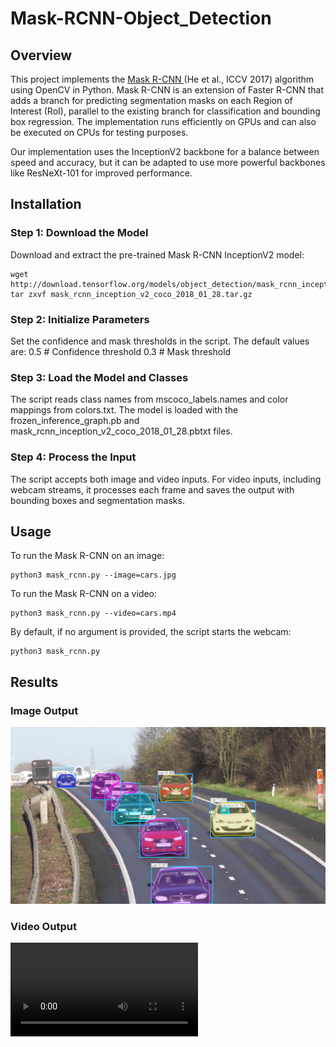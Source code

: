 # Mask-RCNN-Object_Detection

## Overview
This project implements the [Mask R-CNN ](https://arxiv.org/pdf/1703.06870.pdf)(He et al., ICCV 2017) algorithm using OpenCV in Python. Mask R-CNN is an extension of Faster R-CNN that adds a branch for predicting segmentation masks on each Region of Interest (RoI), parallel to the existing branch for classification and bounding box regression. The implementation runs efficiently on GPUs and can also be executed on CPUs for testing purposes.

Our implementation uses the InceptionV2 backbone for a balance between speed and accuracy, but it can be adapted to use more powerful backbones like ResNeXt-101 for improved performance.

## Installation
### Step 1: Download the Model
Download and extract the pre-trained Mask R-CNN InceptionV2 model:
```
wget http://download.tensorflow.org/models/object_detection/mask_rcnn_inception_v2_coco_2018_01_28.tar.gz
tar zxvf mask_rcnn_inception_v2_coco_2018_01_28.tar.gz
```
### Step 2: Initialize Parameters
Set the confidence and mask thresholds in the script. The default values are:
0.5  # Confidence threshold
0.3  # Mask threshold
### Step 3: Load the Model and Classes
The script reads class names from mscoco_labels.names and color mappings from colors.txt. The model is loaded with the frozen_inference_graph.pb and mask_rcnn_inception_v2_coco_2018_01_28.pbtxt files.

### Step 4: Process the Input
The script accepts both image and video inputs. For video inputs, including webcam streams, it processes each frame and saves the output with bounding boxes and segmentation masks.

## Usage
To run the Mask R-CNN on an image:
```
python3 mask_rcnn.py --image=cars.jpg
```
To run the Mask R-CNN on a video:
```
python3 mask_rcnn.py --video=cars.mp4
```
By default, if no argument is provided, the script starts the webcam:
```
python3 mask_rcnn.py
```
## Results
### Image Output
![image output](/cars_mask_rcnn_out_py.jpg)

### Video Output
![video output](/cars_mask_rcnn_out_py.avi)
